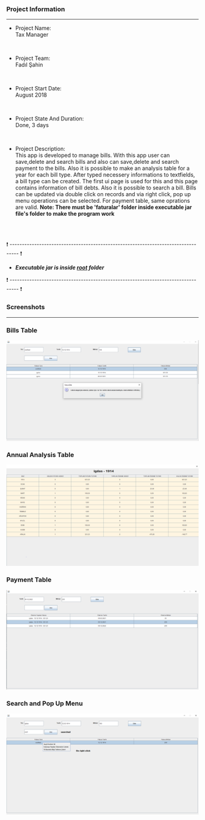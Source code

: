 ### Project Information
--- 
* Project Name: <br/>
Tax Manager
<br>

* Project Team: <br/>
Fadıl Şahin
<br>

* Project Start Date: <br/>
August 2018
<br>

* Project State And Duration: <br/>
Done, 3 days
<br>

* Project Description: <br/>
This app is developed to manage bills. With this app user can save,delete and search bills and also can save,delete and search payment to the bills. Also it is possible to make an analysis table for a year for each bill type. After typed necessery informations to textfields, a bill type can be created. The first ui page is used for this and this page contains information of bill debts. Also it is possible to search a bill. Bills can be updated via double click on records and via right click, pop up menu operations can be selected. For payment table, same oprations are valid.
**Note: There must be 'faturalar' folder inside executable jar file's folder to make the program work**
<br/>
<br/>

:exclamation: --------------------------------------------------------------------------------- :exclamation:

- ***Executable jar is inside [root](tax-manager.jar) folder***

:exclamation: --------------------------------------------------------------------------------- :exclamation:



### Screenshots
---

### Bills Table
![Menu](./images/1.png)

### Annual Analysis Table

![Today's Calculation](./images/2.png)

### Payment Table

![Search](./images/3.png)

### Search and Pop Up Menu

![Add,delete and update food](./images/4.png)
